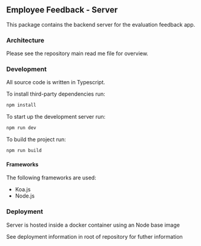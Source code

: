 ## Employee Feedback - Server

This package contains the backend server for the evaluation feedback app.

### Architecture

Please see the repository main read me file for overview.

### Development

All source code is written in Typescript.

To install third-party dependencies run:

```bash
npm install
```

To start up the development server run:

```bash
npm run dev
```

To build the project run:

```bash
npm run build
```

#### Frameworks

The following frameworks are used:

- Koa.js
- Node.js

### Deployment

Server is hosted inside a docker container using an Node base image

See deployment information in root of repository for futher information
